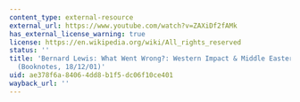 ```yaml
---
content_type: external-resource
external_url: https://www.youtube.com/watch?v=ZAXiDf2fAMk
has_external_license_warning: true
license: https://en.wikipedia.org/wiki/All_rights_reserved
status: ''
title: 'Bernard Lewis: What Went Wrong?: Western Impact & Middle Eastern Response
  (Booknotes, 18/12/01)'
uid: ae378f6a-8406-4dd8-b1f5-dc06f10ce401
wayback_url: ''
---
```

